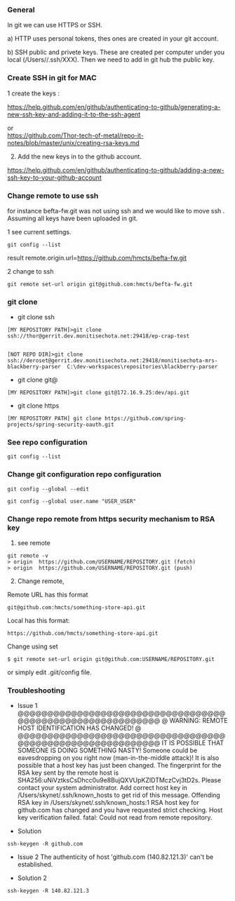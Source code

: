 ###  General 

In git we can use HTTPS or SSH.  

a) HTTP uses personal tokens, thes ones are created in your git account.

b) SSH public and privete keys.  These are created per computer under you local (/Users//.ssh/XXX). Then we need to add in git hub the public key.


###  Create SSH in git for MAC

1 create the keys : 

https://help.github.com/en/github/authenticating-to-github/generating-a-new-ssh-key-and-adding-it-to-the-ssh-agent

or  
https://github.com/Thor-tech-of-metal/repo-it-notes/blob/master/unix/creating-rsa-keys.md

2) Add the new keys in to the github account.

https://help.github.com/en/github/authenticating-to-github/adding-a-new-ssh-key-to-your-github-account


### Change remote to use ssh

for instance  befta-fw.git was not using ssh and we would like to move ssh . Assuming all keys have been uploaded in git. 

1  see current settings.
```
git config --list
```

result remote.origin.url=https://github.com/hmcts/befta-fw.git

2 change to ssh 
```
git remote set-url origin git@github.com:hmcts/befta-fw.git
```


### git clone


* git clone ssh

```
[MY REPOSITORY PATH]>git clone ssh://thor@gerrit.dev.monitisechota.net:29418/ep-crap-test


[NOT REPO DIR]>git clone ssh://deroset@gerrit.dev.monitisechota.net:29418/monitisechota-mrs-blackberry-parser  C:\dev-workspaces\repositories\blackberry-parser

```

* git clone git@
```
[MY REPOSITORY PATH]>git clone git@172.16.9.25:dev/api.git
```

* git clone https

```
[MY REPOSITORY PATH] git clone https://github.com/spring-projects/spring-security-oauth.git
```


###  See repo configuration 
```
git config --list
```
###  Change git configuration repo configuration 

```
git config --global --edit
```

```
git config --global user.name "USER_USER"
```


###  Change repo remote from https security mechanism to RSA key
1) see remote 
```
git remote -v
> origin  https://github.com/USERNAME/REPOSITORY.git (fetch)
> origin  https://github.com/USERNAME/REPOSITORY.git (push)

```
2)  Change remote, 

Remote URL has this format 
```
git@github.com:hmcts/something-store-api.git
```
Local has this format:

```
https://github.com/hmcts/something-store-api.git
```

Change using set 

```
$ git remote set-url origin git@github.com:USERNAME/REPOSITORY.git
```
 or simply edit .giit/config file.
 
 
 ###  Troubleshooting 

* Issue 1 
@@@@@@@@@@@@@@@@@@@@@@@@@@@@@@@@@@@@@@@@@@@@@@@@@@@@@@@@@@@
@    WARNING: REMOTE HOST IDENTIFICATION HAS CHANGED!     @
@@@@@@@@@@@@@@@@@@@@@@@@@@@@@@@@@@@@@@@@@@@@@@@@@@@@@@@@@@@
IT IS POSSIBLE THAT SOMEONE IS DOING SOMETHING NASTY!
Someone could be eavesdropping on you right now (man-in-the-middle attack)!
It is also possible that a host key has just been changed.
The fingerprint for the RSA key sent by the remote host is
SHA256:uNiVztksCsDhcc0u9e8BujQXVUpKZIDTMczCvj3tD2s.
Please contact your system administrator.
Add correct host key in /Users/skynet/.ssh/known_hosts to get rid of this message.
Offending RSA key in /Users/skynet/.ssh/known_hosts:1
RSA host key for github.com has changed and you have requested strict checking.
Host key verification failed.
fatal: Could not read from remote repository.

* Solution 

```
ssh-keygen -R github.com
```

* Issue 2
The authenticity of host 'github.com (140.82.121.3)' can't be established.

* Solution 2

```
ssh-keygen -R 140.82.121.3
```
